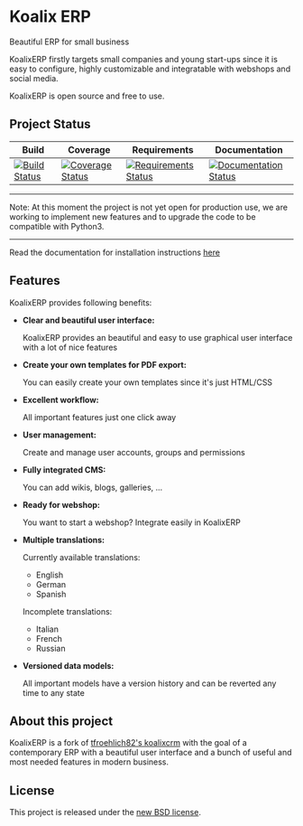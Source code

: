 Koalix ERP
==========

Beautiful ERP for small business

KoalixERP firstly targets small companies and young start-ups since it is easy to configure, highly customizable and integratable with webshops and social media.

KoalixERP is open source and free to use.

## Project Status

Build | Coverage | Requirements | Documentation
------|----------|--------------|--------------
[![Build Status](https://travis-ci.org/Swappsco/koalixerp.svg)](https://travis-ci.org/Swappsco/koalixerp.svg) | [![Coverage Status](https://coveralls.io/repos/Swappsco/koalixerp/badge.svg?branch=master&service=github)](https://coveralls.io/github/Swappsco/koalixerp?branch=master) | [![Requirements Status](https://requires.io/github/Swappsco/koalixerp/requirements.svg?branch=master)](https://requires.io/github/Swappsco/koalixerp/requirements/?branch=master) | [![Documentation Status](https://readthedocs.org/projects/koalix-erp/badge/?version=latest)](http://koalix-erp.readthedocs.org/en/latest/?badge=latest)
*****************************************************
Note:
At this moment the project is not yet open for
production use, we are working to implement new
features and to upgrade the code to be compatible with
Python3.
*****************************************************

Read the documentation for installation instructions [here](http://koalix-erp.readthedocs.org/en/latest/installation.html)

## Features

KoalixERP provides following benefits:

-   **Clear and beautiful user interface:**

    KoalixERP provides an beautiful and easy to use graphical user interface with a lot of nice features

-   **Create your own templates for PDF export:**

    You can easily create your own templates since it's just HTML/CSS

-   **Excellent workflow:**

    All important features just one click away

-   **User management:**

    Create and manage user accounts, groups and permissions

-   **Fully integrated CMS:**

    You can add wikis, blogs, galleries, ...

-   **Ready for webshop:**

    You want to start a webshop? Integrate easily in KoalixERP

-   **Multiple translations:**

    Currently available translations:

    *   English
    *   German
    *   Spanish

    Incomplete translations:

    *   Italian
    *   French
    *   Russian

-   **Versioned data models:**

    All important models have a version history and can be reverted any time to any state

## About this project
KoalixERP is a fork of [tfroehlich82's koalixcrm](https://github.com/tfroehlich82/koalixcrm) with the goal of a contemporary ERP with a beautiful user interface and a bunch of useful and most needed features in modern business.

## License
This project is released under the [new BSD license](LICENSE).
